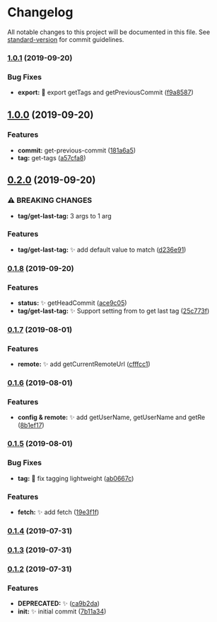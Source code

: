 # Changelog

All notable changes to this project will be documented in this file. See [standard-version](https://github.com/conventional-changelog/standard-version) for commit guidelines.

### [1.0.1](https://github.com/vivaxy/git/compare/v1.0.0...v1.0.1) (2019-09-20)


### Bug Fixes

* **export:** :bug: export getTags and getPreviousCommit ([f9a8587](https://github.com/vivaxy/git/commit/f9a8587))

## [1.0.0](https://github.com/vivaxy/git/compare/v0.2.0...v1.0.0) (2019-09-20)


### Features

* **commit:** get-previous-commit ([181a6a5](https://github.com/vivaxy/git/commit/181a6a5))
* **tag:** get-tags ([a57cfa8](https://github.com/vivaxy/git/commit/a57cfa8))

## [0.2.0](https://github.com/vivaxy/git/compare/v0.1.8...v0.2.0) (2019-09-20)


### ⚠ BREAKING CHANGES

* **tag/get-last-tag:** 3 args to 1 arg

### Features

* **tag/get-last-tag:** :sparkles: add default value to match ([d236e91](https://github.com/vivaxy/git/commit/d236e91))

### [0.1.8](https://github.com/vivaxy/git/compare/v0.1.7...v0.1.8) (2019-09-20)


### Features

* **status:** :sparkles: getHeadCommit ([ace9c05](https://github.com/vivaxy/git/commit/ace9c05))
* **tag/get-last-tag:** :sparkles: Support setting from to get last tag ([25c773f](https://github.com/vivaxy/git/commit/25c773f))

### [0.1.7](https://github.com/vivaxy/git/compare/v0.1.6...v0.1.7) (2019-08-01)


### Features

* **remote:** :sparkles: add getCurrentRemoteUrl ([cfffcc1](https://github.com/vivaxy/git/commit/cfffcc1))

### [0.1.6](https://github.com/vivaxy/git/compare/v0.1.5...v0.1.6) (2019-08-01)


### Features

* **config & remote:** :sparkles: add getUserName, getUserName and getRe ([8b1ef17](https://github.com/vivaxy/git/commit/8b1ef17))

### [0.1.5](https://github.com/vivaxy/git/compare/v0.1.4...v0.1.5) (2019-08-01)


### Bug Fixes

* **tag:** :bug: fix tagging lightweight ([ab0667c](https://github.com/vivaxy/git/commit/ab0667c))


### Features

* **fetch:** :sparkles: add fetch ([19e3f1f](https://github.com/vivaxy/git/commit/19e3f1f))

### [0.1.4](https://github.com/vivaxy/git/compare/v0.1.3...v0.1.4) (2019-07-31)

### [0.1.3](https://github.com/vivaxy/git/compare/v0.1.2...v0.1.3) (2019-07-31)

### [0.1.2](https://github.com/vivaxy/git/compare/v0.1.1...v0.1.2) (2019-07-31)


### Features

* **DEPRECATED:** :sparkles: ([ca9b2da](https://github.com/vivaxy/git/commit/ca9b2da))
* **init:** :sparkles: initial commit ([7b11a34](https://github.com/vivaxy/git/commit/7b11a34))
